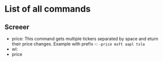 # List of all commands

## Screeer 

- price: This command gets multiple tickers separated by space and eturn their price changes. Example with prefix -: `-price msft aapl tsla`
- wl: 
- price
